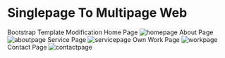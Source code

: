 # Singlepage To Multipage Web
Bootstrap Template Modification
Home Page
![homepage](https://user-images.githubusercontent.com/66617748/160290010-b791be14-1316-40d2-9d6f-dd6b7e850f5a.png)
About Page
![aboutpage](https://user-images.githubusercontent.com/66617748/160290009-aa84237d-c5b5-4ccb-b914-77b9a9195c1a.png)
Service Page
![servicepage](https://user-images.githubusercontent.com/66617748/160290008-8180121a-0b7b-42c6-972a-dcf400829b12.png)
Own Work Page
![workpage](https://user-images.githubusercontent.com/66617748/160290003-182d9d15-7ced-47f9-92a9-60ddf219cf77.png)
Contact Page
![contactpage](https://user-images.githubusercontent.com/66617748/160290011-79f0b4f8-e516-4f8d-abb5-a7bf238d4e66.png)
